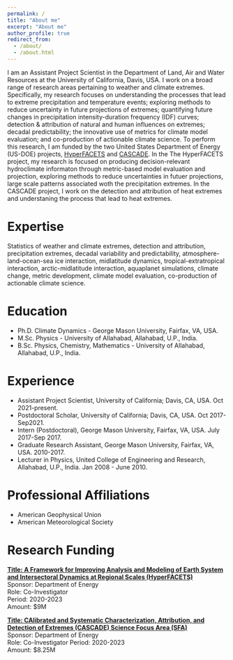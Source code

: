 ```yaml
---
permalink: /
title: "About me"
excerpt: "About me"
author_profile: true
redirect_from: 
  - /about/
  - /about.html
---
```


I am an Assistant Project Scientist in the Department of Land, Air and Water Resources at the University of California, Davis, USA. I work on a broad range of research areas pertaining to weather and climate extremes. Specifically, my research focuses on understanding the processes that lead to extreme precipitation and temperature events; exploring methods to reduce uncertainty in future projections of extremes; quantifying future changes in precipitation intensity-duration frequency (IDF) curves; detection & attribution of natural and human influences on extremes; decadal predictability; the innovative use of metrics for climate model evaluation; and co-production of actionable climate science. To perform this research, I am funded by the two United States Department of Energy (US-DOE) projects, [HyperFACETS](https://hyperfacets.ucdavis.edu/) and [CASCADE](https://cascade.lbl.gov/). In the The HyperFACETS project, my research is focused on producing decision-relevant hydroclimate informaton through metric-based model evaluation and projection, exploring methods to reduce uncertainties in futuer projections, large scale patterns associated woth the precipitation extremes. In the CASCADE project, I work on the detection and attribution of heat extremes and understaning the process that lead to heat extremes.  

Expertise
======
Statistics of weather and climate extremes, detection and attribution, precipitation extremes, decadal variability and predictability, atmosphere-
land-ocean-sea ice interaction, midlatitude dynamics, tropical-extratropical interaction, arctic-midlatitude interaction, aquaplanet simulations, climate
change, metric development, climate model evaluation, co-production of actionable climate science.

Education
======
- Ph.D. Climate Dynamics - George Mason University, Fairfax, VA, USA.
- M.Sc. Physics - University of Allahabad, Allahabad, U.P., India.
- B.Sc. Physics, Chemistry, Mathematics - University of Allahabad, Allahabad, U.P., India.

Experience
======
- Assistant Project Scientist, University of California; Davis, CA, USA. Oct 2021-present.
- Postdoctoral Scholar, University of California; Davis, CA, USA. Oct 2017-Sep2021.
- Intern (Postdoctoral), George Mason University, Fairfax, VA, USA. July 2017-Sep 2017.
- Graduate Research Assistant, George Mason University, Fairfax, VA, USA. 2010-2017.
- Lecturer in Physics, United College of Engineering and Research, Allahabad, U.P., India. Jan 2008 - June 2010.

Professional Affiliations
======
- American Geophysical Union
- American Meteorological Society

Research Funding
======
[**Title: A Framework for Improving Analysis and Modeling of Earth System and Intersectoral Dynamics at Regional Scales (HyperFACETS)**](https://climatemodeling.science.energy.gov/projects/framework-improving-analysis-and-modeling-earth-system-and-intersectoral-dynamics-regional)  
Sponsor: Department of Energy  
Role: Co-Investigator  
Period: 2020-2023  
Amount: $9M

[**Title: CAlibrated and Systematic Characterization, Attribution, and Detection of Extremes (CASCADE) Science Focus Area (SFA)**](https://climatemodeling.science.energy.gov/projects/calibrated-and-systematic-characterization-attribution-and-detection-extremes-cascade)  
Sponsor: Department of Energy  
Role: Co-Investigator
Period: 2020-2023  
Amount: $8.25M



